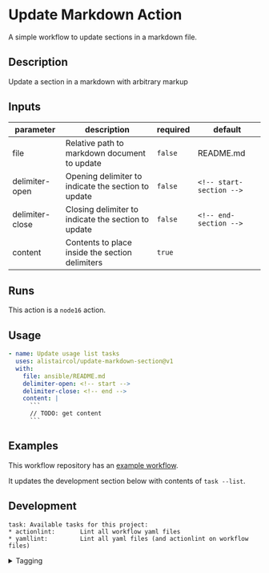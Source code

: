 # Update Markdown Action

A simple workflow to update sections in a markdown file.

<!-- local: npm install -g action-docs -->
<!-- local: action-docs --update-readme -->

<!-- action-docs-description -->
## Description

Update a section in a markdown with arbitrary markup
<!-- action-docs-description -->

<!-- action-docs-inputs -->
## Inputs

| parameter | description | required | default |
| --- | --- | --- | --- |
| file | Relative path to markdown document to update | `false` | README.md |
| delimiter-open | Opening delimiter to indicate the section to update | `false` | `<!-- start-section -->` |
| delimiter-close | Closing delimiter to indicate the section to update | `false` | `<!-- end-section -->` |
| content | Contents to place inside the section delimiters | `true` |  |
<!-- action-docs-inputs -->

<!-- action-docs-outputs -->

<!-- action-docs-outputs -->

<!-- action-docs-runs -->
## Runs

This action is a `node16` action.
<!-- action-docs-runs -->

## Usage

```yaml
- name: Update usage list tasks
  uses: alistaircol/update-markdown-section@v1
  with:
    file: ansible/README.md
    delimiter-open: <!-- start -->
    delimiter-close: <!-- end -->
    content: |
      ```
      // TODO: get content
      ```
```

## Examples

This workflow repository has an [example workflow](https://github.com/alistaircol/update-markdown-action/blob/main/.github/workflows/example.yaml).

It updates the development section below with contents of `task --list`.

## Development

<!-- start-task-list -->
```
task: Available tasks for this project:
* actionlint:       Lint all workflow yaml files
* yamllint:         Lint all yaml files (and actionlint on workflow files)
```
<!-- end-task-list -->

<details>
<summary>Tagging</summary>

```bash
git tag -a -m "My first action release" v0.0.1
git push --follow-tags
```

</details>
